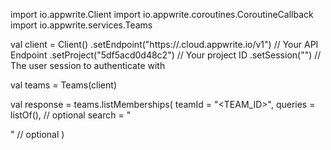import io.appwrite.Client
import io.appwrite.coroutines.CoroutineCallback
import io.appwrite.services.Teams

val client = Client()
    .setEndpoint("https://<REGION>.cloud.appwrite.io/v1") // Your API Endpoint
    .setProject("5df5acd0d48c2") // Your project ID
    .setSession("") // The user session to authenticate with

val teams = Teams(client)

val response = teams.listMemberships(
    teamId = "<TEAM_ID>",
    queries = listOf(), // optional
    search = "<SEARCH>" // optional
)
